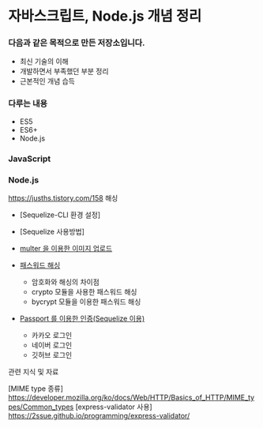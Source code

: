# 자바스크립트, Node.js 개념 정리

### 다음과 같은 목적으로 만든 저장소입니다.
- 최신 기술의 이해 
- 개발하면서 부족했던 부분 정리
- 근본적인 개념 습득

### 다루는 내용
- ES5
- ES6+ 
- Node.js 

### JavaScript

### Node.js

https://jusths.tistory.com/158
해싱

* [Sequelize-CLI 환경 설정] 
  
* [Sequelize 사용방법]
* [multer 을 이용한 이미지 업로드](https://github.com/Ywoosang/JavaScript/Node.js/upload/Readme.md) 
* [패스워드 해싱](https://github.com/Ywoosang/JavaScript/Node.js/encryption/Readme.md) 
  - 암호화와 해싱의 차이점 
  - crypto 모듈을 사용한 패스워드 해싱
  - bycrypt 모듈을 이용한 패스워드 해싱
   
* [Passport 를 이용한 인증(Sequelize 이용)](https://github.com/Ywoosang/JavaScript/Node.js/passport/Readme.md) 
  - 카카오 로그인  
  - 네이버 로그인
  - 깃허브 로그인
 
관련 지식 및 자료

[MIME type 종류] https://developer.mozilla.org/ko/docs/Web/HTTP/Basics_of_HTTP/MIME_types/Common_types 
[express-validator 사용] https://2ssue.github.io/programming/express-validator/ 

